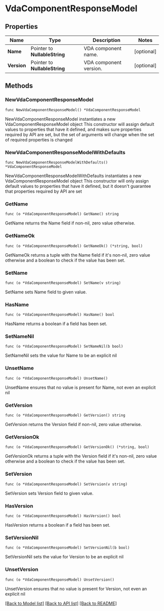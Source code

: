 # VdaComponentResponseModel

## Properties

Name | Type | Description | Notes
------------ | ------------- | ------------- | -------------
**Name** | Pointer to **NullableString** | VDA component name. | [optional] 
**Version** | Pointer to **NullableString** | VDA component version. | [optional] 

## Methods

### NewVdaComponentResponseModel

`func NewVdaComponentResponseModel() *VdaComponentResponseModel`

NewVdaComponentResponseModel instantiates a new VdaComponentResponseModel object
This constructor will assign default values to properties that have it defined,
and makes sure properties required by API are set, but the set of arguments
will change when the set of required properties is changed

### NewVdaComponentResponseModelWithDefaults

`func NewVdaComponentResponseModelWithDefaults() *VdaComponentResponseModel`

NewVdaComponentResponseModelWithDefaults instantiates a new VdaComponentResponseModel object
This constructor will only assign default values to properties that have it defined,
but it doesn't guarantee that properties required by API are set

### GetName

`func (o *VdaComponentResponseModel) GetName() string`

GetName returns the Name field if non-nil, zero value otherwise.

### GetNameOk

`func (o *VdaComponentResponseModel) GetNameOk() (*string, bool)`

GetNameOk returns a tuple with the Name field if it's non-nil, zero value otherwise
and a boolean to check if the value has been set.

### SetName

`func (o *VdaComponentResponseModel) SetName(v string)`

SetName sets Name field to given value.

### HasName

`func (o *VdaComponentResponseModel) HasName() bool`

HasName returns a boolean if a field has been set.

### SetNameNil

`func (o *VdaComponentResponseModel) SetNameNil(b bool)`

 SetNameNil sets the value for Name to be an explicit nil

### UnsetName
`func (o *VdaComponentResponseModel) UnsetName()`

UnsetName ensures that no value is present for Name, not even an explicit nil
### GetVersion

`func (o *VdaComponentResponseModel) GetVersion() string`

GetVersion returns the Version field if non-nil, zero value otherwise.

### GetVersionOk

`func (o *VdaComponentResponseModel) GetVersionOk() (*string, bool)`

GetVersionOk returns a tuple with the Version field if it's non-nil, zero value otherwise
and a boolean to check if the value has been set.

### SetVersion

`func (o *VdaComponentResponseModel) SetVersion(v string)`

SetVersion sets Version field to given value.

### HasVersion

`func (o *VdaComponentResponseModel) HasVersion() bool`

HasVersion returns a boolean if a field has been set.

### SetVersionNil

`func (o *VdaComponentResponseModel) SetVersionNil(b bool)`

 SetVersionNil sets the value for Version to be an explicit nil

### UnsetVersion
`func (o *VdaComponentResponseModel) UnsetVersion()`

UnsetVersion ensures that no value is present for Version, not even an explicit nil

[[Back to Model list]](../README.md#documentation-for-models) [[Back to API list]](../README.md#documentation-for-api-endpoints) [[Back to README]](../README.md)


